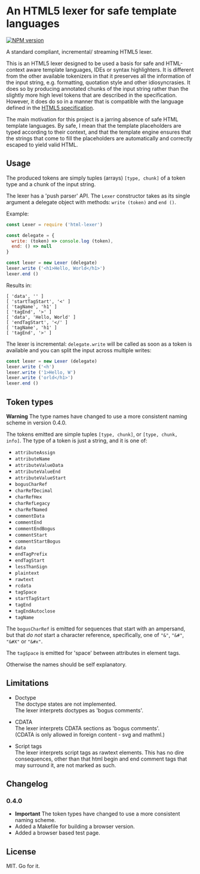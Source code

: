 An HTML5 lexer for safe template languages
==========================================

[![NPM version][npm-image]][npm-url]

[npm-image]: https://img.shields.io/npm/v/html-lexer.svg
[npm-url]: https://npmjs.org/package/html-lexer

A standard compliant, incremental/ streaming HTML5 lexer. 

This is an HTML5 lexer designed to be used a basis for safe and HTML-context 
aware template languages, IDEs or syntax highlighters. It is different from the 
other available tokenizers in that it preserves all the information of the 
input string, e.g. formatting, quotation style and other idiosyncrasies. It 
does so by producing annotated chunks of the input string rather than the 
slightly more high level tokens that are described in the specification. 
However, it does do so in a manner that is compatible with the language defined
in the [HTML5 specification][1]. 

[1]: https://html.spec.whatwg.org/multipage/syntax.html#tokenization

The main motivation for this project is a jarring absence of safe HTML 
template languages. By safe, I mean that the template placeholders are typed 
according to their context, and that the template engine ensures that the 
strings that come to fill the placeholders are automatically and
correctly escaped to yield valid HTML. 

Usage
-----

The produced tokens are simply tuples (arrays) `[type, chunk]` of a token type
and a chunk of the input string.

The lexer has a 'push parser' API. 
The `Lexer` constructor takes as its single argument a delegate object with 
methods: `write (token)` and `end ()`. 

Example:

```javascript
const Lexer = require ('html-lexer')

const delegate = {
  write: (token) => console.log (token),
  end: () => null
}

const lexer = new Lexer (delegate)
lexer.write ('<h1>Hello, World</h1>')
lexer.end ()
```

Results in:
```
[ 'data', '' ]
[ 'startTagStart', '<' ]
[ 'tagName', 'h1' ]
[ 'tagEnd', '>' ]
[ 'data', 'Hello, World' ]
[ 'endTagStart', '</' ]
[ 'tagName', 'h1' ]
[ 'tagEnd', '>' ]
```

The lexer is incremental: `delegate.write` will be called as soon as a token is available
and you can split the input across multiple writes:

```javascript
const lexer = new Lexer (delegate)
lexer.write ('<h')
lexer.write ('1>Hello, W')
lexer.write ('orld</h1>')
lexer.end ()
```


Token types
-----------

**Warning** The type names have changed to use a more consistent naming scheme in version 0.4.0. 

The tokens emitted are simple tuples `[type, chunk]`, or `[type, chunk, info]`. 
The type of a token is just a string, and it is one of:

- `attributeAssign`
- `attributeName`
- `attributeValueData`
- `attributeValueEnd`
- `attributeValueStart`
- `bogusCharRef`
- `charRefDecimal`
- `charRefHex`
- `charRefLegacy`
- `charRefNamed`
- `commentData`
- `commentEnd`
- `commentEndBogus`
- `commentStart`
- `commentStartBogus`
- `data`
- `endTagPrefix`
- `endTagStart`
- `lessThanSign`
- `plaintext`
- `rawtext`
- `rcdata`
- `tagSpace`
- `startTagStart`
- `tagEnd`
- `tagEndAutoclose`
- `tagName`

The `bogusCharRef` is emitted for sequences that start with an ampersand,
but that *do not* start a character reference, specifically, one of `"&"`,
`"&#"`, `"&#X"` or `"&#x"`. 

The `tagSpace` is emitted for 'space' between attributes in
element tags. 

Otherwise the names should be self explanatory.


Limitations
-----------

* Doctype  
  The doctype states are not implemented.  
  The lexer interprets doctypes as 'bogus comments'. 

* CDATA  
  The lexer interprets CDATA sections as 'bogus comments'.  
  (CDATA is only allowed in foreign content - svg and mathml.)

* Script tags  
  The lexer interprets script tags as rawtext elements. 
  This has no dire consequences, other than that html begin and 
  end comment tags that may surround it, are not marked as such. 


Changelog
------------

### 0.4.0
- **Important** The token types have changed to use a more consistent naming scheme. 
- Added a Makefile for building a browser version. 
- Added a browser based test page. 


License
-------

MIT. Go for it. 
